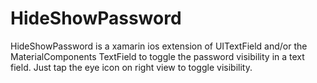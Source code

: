 # HideShowPassword
HideShowPassword is a xamarin ios extension of UITextField and/or the MaterialComponents TextField to toggle the password visibility in a text field. Just tap the eye icon on right view to toggle visibility.
